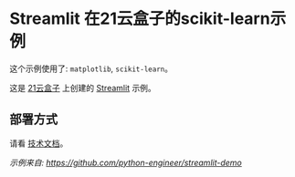 # Streamlit 在21云盒子的scikit-learn示例

这个示例使用了: `matplotlib`, `scikit-learn`。

这是 [21云盒子](http://www.21yunbox.com/) 上创建的 [Streamlit](https://www.streamlit.io/) 示例。


## 部署方式

请看 [技术文档](http://21yunbox.com/apps/streamlit/)。

*示例来自: https://github.com/python-engineer/streamlit-demo*